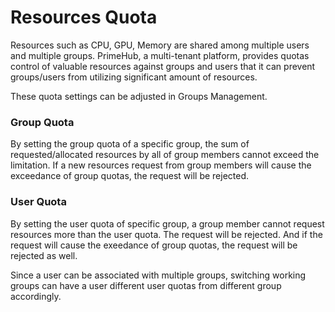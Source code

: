# Resources Quota

Resources such as CPU, GPU, Memory are shared among multiple users and multiple groups. PrimeHub, a multi-tenant platform, provides quotas control of valuable resources against groups and users that it can prevent groups/users from utilizing significant amount of resources.

These quota settings can be adjusted in Groups Management.

### Group Quota

By setting the group quota of a specific group, the sum of requested/allocated resources by all of group members cannot exceed the limitation. If a new resources request from group members will cause the exceedance of group quotas, the request will be rejected.

### User Quota

By setting the user quota of specific group, a group member cannot request resources more than the user quota. The request will be rejected. And if the request will cause the exeedance of group quotas, the request will be rejected as well.

Since a user can be associated with multiple groups, switching working groups can have a user different user quotas from different group accordingly.
